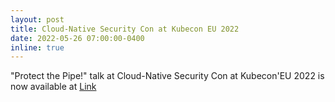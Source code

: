 ```yaml
---
layout: post
title: Cloud-Native Security Con at Kubecon EU 2022
date: 2022-05-26 07:00:00-0400
inline: true
---
```


"Protect the Pipe!" talk at Cloud-Native Security Con at Kubecon'EU 2022 is now available at <a href="https://youtu.be/zVkumUImIao">Link</a>
 
